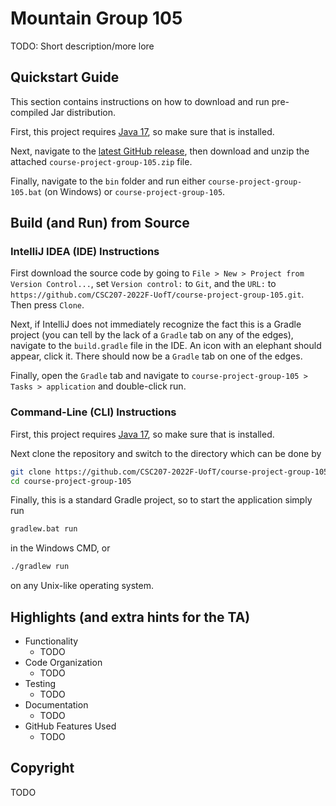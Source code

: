 # Mountain Group 105

TODO: Short description/more lore

## Quickstart Guide

This section contains instructions on how to download and run pre-compiled Jar distribution.

First, this project requires [Java 17](https://www.oracle.com/java/technologies/javase/jdk17-archive-downloads.html), so make sure that is installed.

Next, navigate to the [latest GitHub release](https://github.com/CSC207-2022F-UofT/course-project-group-105/releases/latest), then download and unzip the attached `course-project-group-105.zip` file.

Finally, navigate to the `bin` folder and run either `course-project-group-105.bat` (on Windows) or `course-project-group-105`.

## Build (and Run) from Source

### IntelliJ IDEA (IDE) Instructions

First download the source code by going to `File > New > Project from Version Control...`, set `Version control:` to `Git`, and the `URL:` to `https://github.com/CSC207-2022F-UofT/course-project-group-105.git`.
Then press `Clone`.

Next, if IntelliJ does not immediately recognize the fact this is a Gradle project (you can tell by the lack of a `Gradle` tab on any of the edges), navigate to the `build.gradle` file in the IDE.
An icon with an elephant should appear, click it.
There should now be a `Gradle` tab on one of the edges.

Finally, open the `Gradle` tab and navigate to `course-project-group-105 > Tasks > application` and double-click run.

### Command-Line (CLI) Instructions

First, this project requires [Java 17](https://www.oracle.com/java/technologies/javase/jdk17-archive-downloads.html), so make sure that is installed.

Next clone the repository and switch to the directory which can be done by

```sh
git clone https://github.com/CSC207-2022F-UofT/course-project-group-105.git
cd course-project-group-105
```

Finally, this is a standard Gradle project, so to start the application simply run

```sh
gradlew.bat run
```

in the Windows CMD, or

```sh
./gradlew run
```

on any Unix-like operating system.

## Highlights (and extra hints for the TA)

- Functionality
  - TODO
- Code Organization
  - TODO
- Testing
  - TODO
- Documentation
  - TODO
- GitHub Features Used
  - TODO

## Copyright

TODO
